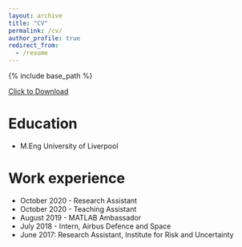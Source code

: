 ```yaml
---
layout: archive
title: "CV"
permalink: /cv/
author_profile: true
redirect_from:
  - /resume
---
```


{% include base_path %}

<a href="http://academicpages.github.io/files/TA-CV-webpage.pdf" download>Click to Download</a>

Education
======
* M.Eng University of Liverpool

Work experience
======
* October 2020 - Research Assistant
* October 2020 - Teaching Assistant
* August 2019 - MATLAB Ambassador
* July 2018 - Intern, Airbus Defence and Space
* June 2017: Research Assistant, Institute for Risk and Uncertainty
  
<!-- Skills
======
* Skill 1
* Skill 2
  * Sub-skill 2.1
  * Sub-skill 2.2
  * Sub-skill 2.3
* Skill 3 -->

<!-- Publications
======
  <ul>{% for post in site.publications %}
    {% include archive-single-cv.html %}
  {% endfor %}</ul>
  
Talks
======
  <ul>{% for post in site.talks %}
    {% include archive-single-talk-cv.html %}
  {% endfor %}</ul> -->
  
<!-- Teaching
======
  <ul>{% for post in site.teaching %}
    {% include archive-single-cv.html %}
  {% endfor %}</ul> -->
<!--   
Service and leadership
======
* Currently signed in to 43 different slack teams -->
